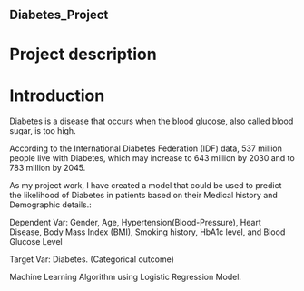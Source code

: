 ## Diabetes_Project
# Project description
# Introduction

Diabetes is a disease that occurs when the blood glucose, also called blood sugar, is too high.

According to the International Diabetes Federation (IDF) data, 537 million people live with Diabetes, which may increase to 643 million by 2030 and to 783 million by 2045.

As my project work, I have created a model that could be used to predict the likelihood of Diabetes in patients based on their Medical history and Demographic details.:

Dependent Var: 
Gender, Age, Hypertension(Blood-Pressure), Heart Disease, Body Mass Index (BMI), Smoking history, HbA1c level, and Blood Glucose Level

Target Var: 
Diabetes. (Categorical outcome)

Machine Learning Algorithm using Logistic Regression Model.
